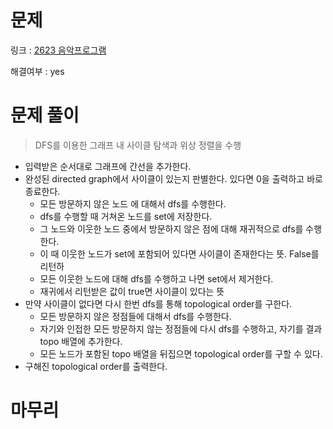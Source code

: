 # 문제
링크 : [2623 음악프로그램](https://www.acmicpc.net/problem/2623)

해결여부 : yes

# 문제 풀이
> DFS를 이용한 그래프 내 사이클 탐색과 위상 정렬을 수행
- 입력받은 순서대로 그래프에 간선을 추가한다.
- 완성된 directed graph에서 사이클이 있는지 판별한다. 있다면 0을 출력하고 바로 종료한다.
    - 모든 방문하지 않은 노드 에 대해서 dfs를 수행한다.
    - dfs를 수행할 때 거쳐온 노드를 set에 저장한다.
    - 그 노드와 이웃한 노드 중에서 방문하지 않은 점에 대해 재귀적으로 dfs를 수행한다.
    - 이 때 이웃한 노드가 set에 포함되어 있다면 사이클이 존재한다는 뜻. False를 리턴하
    - 모든 이웃한 노드에 대해 dfs를 수행하고 나면 set에서 제거한다.
    - 재귀에서 리턴받은 값이 true면 사이클이 있다는 뜻
- 만약 사이클이 없다면 다시 한번 dfs를 통해 topological order를 구한다.
    - 모든 방문하지 않은 정점들에 대해서 dfs를 수행한다.
    - 자기와 인접한 모든 방문하지 않는 정점들에 다시 dfs를 수행하고, 자기를 결과 topo 배열에 추가한다.
    - 모든 노드가 포함된 topo 배열을 뒤집으면 topological order를 구할 수 있다.
- 구해진 topological order를 출력한다.

# 마무리